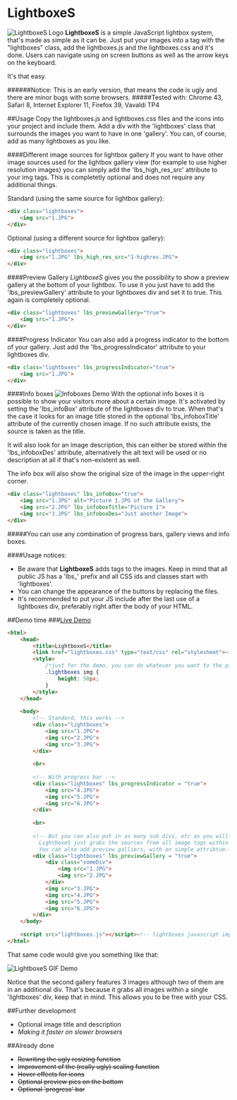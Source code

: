 # LightboxeS
![LightboxeS Logo](http://www.snoato.com/stuff/LightboxeS/LightboxeS02Logo.png "LightboxeS Logo")
**LightboxeS** is a simple JavaScript lightbox system, that's made as simple as it can be. Just put your images into a tag with the "lightboxes" class, add the lightboxes.js and the lightboxes.css and it's done. Users can navigate using on screen buttons as well as the arrow keys on the keyboard.

It's that easy.

######Notice: This is an early version, that means the code is ugly and there are minor bugs with some browsers.
#####Tested with: Chrome 43, Safari 8, Internet Explorer 11, Firefox 39, Vavaldi TP4

##Usage
Copy the lightboxes.js and lightboxes.css files and the icons into your project and include them. Add a div with the 'lightboxes' class that surrounds the images you want to have in one 'gallery'. You can, of course, add as many lightboxes as you like. 

####Different image sources for lightbox gallery
If you want to have other image sources used for the lightbox gallery view (for example to use higher resolution images) you can simply add the 'lbs_high_res_src' attribute to your img tags. This is completetly optional and does not require any additional things.

Standard (using the same source for lightbox gallery):
```HTML
<div class="lightboxes">
    <img src="1.JPG">
</div>
```
Optional (using a different source for lightbox gallery):
```HTML
<div class="lightboxes">
    <img src="1.JPG" lbs_high_res_src="1-highres.JPG">
</div>
```

####Preview Gallery
*LightboxeS* gives you the possibility to show a preview gallery at the bottom of your lightbox. To use it you just have to add the 'lbs_previewGallery' attribute to your lightboxes div and set it to true. This again is completely optional.
```HTML
<div class="lightboxes" lbs_previewGallery="true">
    <img src="1.JPG">
</div>
```

####Progress Indicator
You can also add a progress indicator to the bottom of your gallery. Just add the 'lbs_progressIndicator' attribute to your lightboxes div.
```HTML
<div class="lightboxes" lbs_progressIndicator="true">
    <img src="1.JPG">
</div>
```

####Info boxes
![Infoboxes Demo](http://www.snoato.com/stuff/LightboxeS/InfoboxesDemo.png "Infoboxes Demo")
With the optional info boxes it is possible to show your visitors more about a certain image. It's activated by setting the 'lbs_infoBox' attribute of the lightboxes div to true. When that's the case it looks for an image title stored in the optional 'lbs_infoboxTitle' attribute of the currently chosen image. If no such attribute exists, the source is taken as the title. 

It will also look for an image description, this can either be stored within the 'lbs_infoboxDes' attribute, alternatively the alt text will be used or no description at all if that's non-existent as well.

The info box will also show the original size of the image in the upper-right corner.
```HTML
<div class="lightboxes" lbs_infoBox="true">
    <img src="1.JPG" alt="Picture 1.JPG of the Gallery">
    <img src="2.JPG" lbs_infoboxTitle="Picture 1">
    <img src="3.JPG" lbs_infoboxDes="Just another Image">
</div>
```
#####You can use any combination of progress bars, gallery views and info boxes. 

####Usage notices:
* Be aware that **LightboxeS** adds tags to the images. Keep in mind that all public JS has a 'lbs_' prefix and all CSS ids and classes start with 'lightboxes'.
* You can change the appearance of the buttons by replacing the files. 
* It's recommended to put your JS include after the last use of a lightboxes div, preferably right after the body of your HTML.

##Demo time
###[Live Demo](http://www.snoato.com/lightboxesdemo/ "Live Demo for LightboxeS")
```HTML
<html>
    <head>
        <title>LightboxeS</title>
        <link href="lightboxes.css" type="text/css" rel="stylesheet"><!-- lightboxes css import-->
        <style>
            /*just for the demo, you can do whatever you want to the pictures*/
            .lightboxes img {
                height: 50px;   
            } 
        </style>
    </head>
    
    <body>
        <!-- Standard, this works -->
        <div class="lightboxes">
            <img src="1.JPG">
            <img src="2.JPG">
            <img src="3.JPG">
        </div>
        
        <br>
        
        <!-- With progress bar -->
        <div class="lightboxes" lbs_progressIndicator = "true">
            <img src="4.JPG">
            <img src="5.JPG">
            <img src="6.JPG">
        </div>
        
        <br>
        
        <!-- But you can also put in as many sub divs, etc as you will.
          LightboxeS just grabs the sources from all image tags within a 'lightboxes' class
          You can also add preview galliers, with an simple attribtue-->
        <div class="lightboxes" lbs_previewGallery = "true">
            <div class="someDiv">
                <img src="1.JPG">
                <img src="2.JPG">
            </div>
            <img src="3.JPG">
            <img src="4.JPG">
            <img src="5.JPG">
            <img src="6.JPG">
        </div>
    </body>
    
    <script src="lightboxes.js"></script><!-- lightboxes javascript import -->
</html>
```
That same code would give you something like that:

![LightboxeS GIF Demo](http://www.snoato.com/stuff/LightboxeS/LightboxeSDemo.gif "LightboxeS GIF Demo")

Notice that the second gallery features 3 images although two of them are in an additional div. That's because it grabs all images within a single 'lightboxes' div, keep that in mind. This allows you to be free with your CSS.

##Further development
* Optional image title and description
* *Making it faster on slower browsers*

##Already done
* ~~Rewriting the ugly resizing function~~
* ~~Improvement of the (really ugly) scaling function~~
* ~~Hover effects for icons~~
* ~~Optional preview pics on the bottom~~
* ~~Optional 'progress' bar~~
